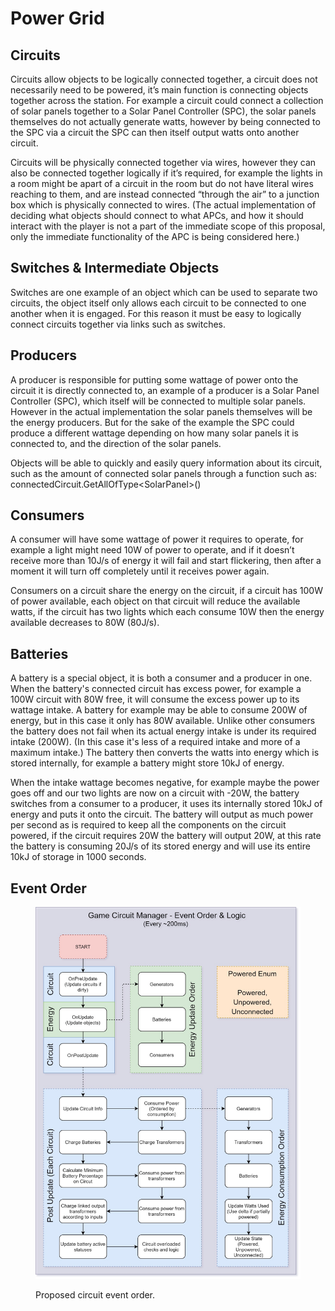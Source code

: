 # Power Grid

## Circuits <img src="https://lh3.googleusercontent.com/Gu82RVgvMEJshQ79i0fFAW66sFtgTQLpF0AfwWAyR1F3l7HRUfMEF4FfTpmX8vjrk_9rxG7ehL-0jjHLnOS2A6S8CC0wLM7EWRi5OGGk5-j8qg-7am-LlKL4CxpPE6MiTQBYwsnmByIs66rAcKTFVw" alt="" data-size="line">

Circuits allow objects to be logically connected together, a circuit does not necessarily need to be powered, it’s main function is connecting objects together across the station. For example a circuit could connect a collection of solar panels together to a Solar Panel Controller (SPC), the solar panels themselves do not actually generate watts, however by being connected to the SPC via a circuit the SPC can then itself output watts onto another circuit.

Circuits will be physically connected together via wires, however they can also be connected together logically if it’s required, for example the lights in a room might be apart of a circuit in the room but do not have literal wires reaching to them, and are instead connected “through the air” to a junction box which is physically connected to wires. (The actual implementation of deciding what objects should connect to what APCs, and how it should interact with the player is not a part of the immediate scope of this proposal, only the immediate functionality of the APC is being considered here.)

## Switches & Intermediate Objects <img src="https://lh3.googleusercontent.com/Gu82RVgvMEJshQ79i0fFAW66sFtgTQLpF0AfwWAyR1F3l7HRUfMEF4FfTpmX8vjrk_9rxG7ehL-0jjHLnOS2A6S8CC0wLM7EWRi5OGGk5-j8qg-7am-LlKL4CxpPE6MiTQBYwsnmByIs66rAcKTFVw" alt="" data-size="line">

Switches are one example of an object which can be used to separate two circuits, the object itself only allows each circuit to be connected to one another when it is engaged. For this reason it must be easy to logically connect circuits together via links such as switches.

## Producers <img src="https://lh3.googleusercontent.com/Gu82RVgvMEJshQ79i0fFAW66sFtgTQLpF0AfwWAyR1F3l7HRUfMEF4FfTpmX8vjrk_9rxG7ehL-0jjHLnOS2A6S8CC0wLM7EWRi5OGGk5-j8qg-7am-LlKL4CxpPE6MiTQBYwsnmByIs66rAcKTFVw" alt="" data-size="line">

A producer is responsible for putting some wattage of power onto the circuit it is directly connected to, an example of a producer is a Solar Panel Controller (SPC), which itself will be connected to multiple solar panels. However in the actual implementation the solar panels themselves will be the energy producers. But for the sake of the example the SPC could produce a different wattage depending on how many solar panels it is connected to, and the direction of the solar panels.

Objects will be able to quickly and easily query information about its circuit, such as the amount of connected solar panels through a function such as: connectedCircuit.GetAllOfType\<SolarPanel>()

## Consumers <img src="https://lh3.googleusercontent.com/Gu82RVgvMEJshQ79i0fFAW66sFtgTQLpF0AfwWAyR1F3l7HRUfMEF4FfTpmX8vjrk_9rxG7ehL-0jjHLnOS2A6S8CC0wLM7EWRi5OGGk5-j8qg-7am-LlKL4CxpPE6MiTQBYwsnmByIs66rAcKTFVw" alt="" data-size="line">

A consumer will have some wattage of power it requires to operate, for example a light might need 10W of power to operate, and if it doesn’t receive more than 10J/s of energy it will fail and start flickering, then after a moment it will turn off completely until it receives power again.

Consumers on a circuit share the energy on the circuit, if a circuit has 100W of power available, each object on that circuit will reduce the available watts, if the circuit has two lights which each consume 10W then the energy available decreases to 80W (80J/s).

## Batteries <img src="https://lh3.googleusercontent.com/Gu82RVgvMEJshQ79i0fFAW66sFtgTQLpF0AfwWAyR1F3l7HRUfMEF4FfTpmX8vjrk_9rxG7ehL-0jjHLnOS2A6S8CC0wLM7EWRi5OGGk5-j8qg-7am-LlKL4CxpPE6MiTQBYwsnmByIs66rAcKTFVw" alt="" data-size="line">

A battery is a special object, it is both a consumer and a producer in one. When the battery's connected circuit has excess power, for example a 100W circuit with 80W free, it will consume the excess power up to its wattage intake. A battery for example may be able to consume 200W of energy, but in this case it only has 80W available. Unlike other consumers the battery does not fail when its actual energy intake is under its required intake (200W). (In this case it's less of a required intake and more of a maximum intake.) The battery then converts the watts into energy which is stored internally, for example a battery might store 10kJ of energy.

When the intake wattage becomes negative, for example maybe the power goes off and our two lights are now on a circuit with -20W, the battery switches from a consumer to a producer, it uses its internally stored 10kJ of energy and puts it onto the circuit. The battery will output as much power per second as is required to keep all the components on the circuit powered, if the circuit requires 20W the battery will output 20W, at this rate the battery is consuming 20J/s of its stored energy and will use its entire 10kJ of storage in 1000 seconds.

## Event Order <img src="https://lh3.googleusercontent.com/Gu82RVgvMEJshQ79i0fFAW66sFtgTQLpF0AfwWAyR1F3l7HRUfMEF4FfTpmX8vjrk_9rxG7ehL-0jjHLnOS2A6S8CC0wLM7EWRi5OGGk5-j8qg-7am-LlKL4CxpPE6MiTQBYwsnmByIs66rAcKTFVw" alt="" data-size="line">

<figure><img src="../../.gitbook/assets/image (10).png" alt=""><figcaption><p>Proposed circuit event order.</p></figcaption></figure>
